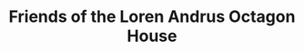 ---
layout: repo
title: "Friends of the Loren Andrus Octagon House"
id: 4400
permalink: repos/4400/
---
